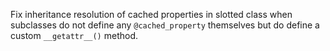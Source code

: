 Fix inheritance resolution of cached properties in slotted class when subclasses do not define any `@cached_property` themselves but do define a custom `__getattr__()` method.

